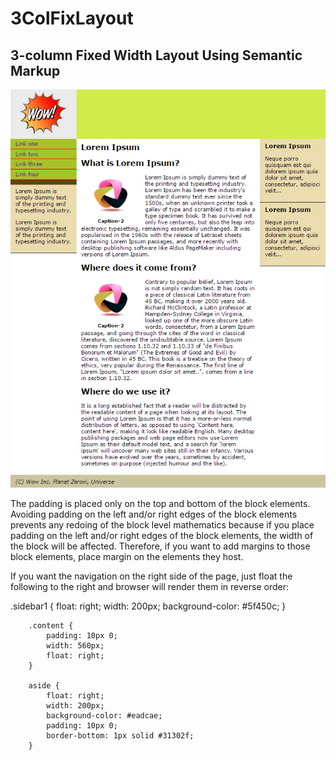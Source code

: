 # 3ColFixLayout
## 3-column Fixed Width Layout Using Semantic Markup
![3-column Fixed Width Layout Using Semantic Markup ](https://github.com/htmleceous/3ColFixLayout/blob/master/images/result.jpg)

The padding is placed only on the top and bottom of the block elements. Avoiding padding on the left and/or right edges of the block elements prevents any redoing of the block level mathematics because if you place padding on the left and/or right edges of the block elements, the width of the block will be affected. Therefore, if you want to add margins to those block elements, place margin on the elements they host.

If you want the navigation on the right side of the page, just float the following to the right and browser will render them in reverse order:

.sidebar1 {
            float: right;
            width: 200px;
            background-color: #5f450c;
        }
        
        .content {
            padding: 10px 0;
            width: 560px;
            float: right;
        }
        
        aside {
            float: right;
            width: 200px;
            background-color: #eadcae;
            padding: 10px 0;
            border-bottom: 1px solid #31302f;
        }
